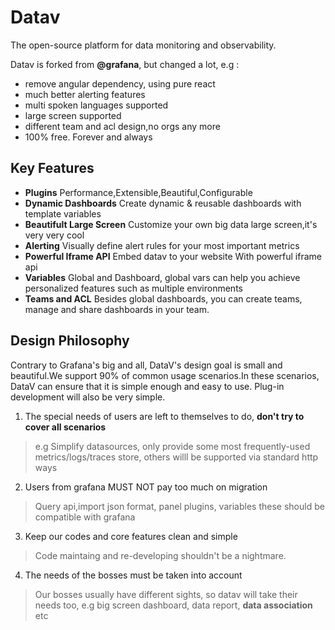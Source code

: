 # Datav

The open-source platform for data monitoring and observability. 

Datav is forked from **@grafana**, but changed a lot, e.g :
- remove angular dependency, using pure react
- much better alerting features
- multi spoken languages supported
- large screen supported
- different team and acl design,no orgs any more 
- 100% free. Forever and always


## Key Features 
- **Plugins** Performance,Extensible,Beautiful,Configurable
- **Dynamic Dashboards** Create dynamic & reusable dashboards with template variables
- **Beautifult Large Screen** Customize your own big data large screen,it's very very cool
- **Alerting** Visually define alert rules for your most important metrics
- **Powerful Iframe API** Embed datav to your website With powerful iframe api
- **Variables**  Global and Dashboard, global vars can help you achieve personalized features such as multiple environments
- **Teams and ACL** Besides global dashboards, you can create teams, manage and share dashboards in your team.


## Design Philosophy
Contrary to Grafana's big and all, DataV's design goal is small and beautiful.We support 90% of common usage scenarios.In these scenarios, DataV can ensure that it is simple enough and easy to use. Plug-in development will also be very simple. 

1. The special needs of users are left to themselves to do, **don't try to cover all scenarios**
> e.g Simplify datasources, only provide some most frequently-used metrics/logs/traces store, others willl be supported via standard http ways

2. Users from grafana MUST NOT pay too much on migration 
> Query api,import json format, panel plugins, variables these should be compatible with grafana

3. Keep our codes and core features clean and simple
> Code maintaing and re-developing shouldn't  be a nightmare.

4. The needs of the bosses must be taken into account
> Our bosses usually have different sights, so datav will take their needs too, e.g big screen dashboard, data report, **data association** etc

